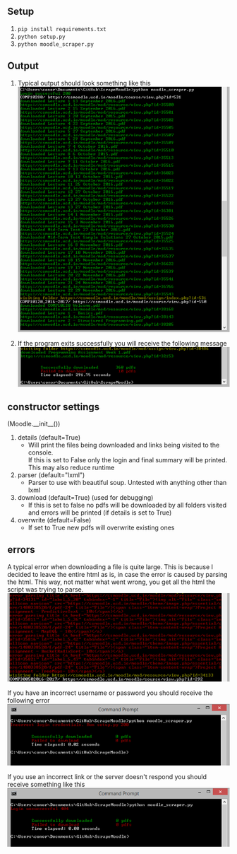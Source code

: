 ## Setup
1. `pip install requirements.txt` 
2. `python setup.py`
3. `python moodle_scraper.py`

## Output
1. Typical output should look something like this
![example.png](/img/Example.PNG)

2. If the program exits successfully you will receive the following message
![success.png](/img/Success.PNG)

## constructor settings
(Moodle.\_\_init\_\_())

1. details (default=True)
	* Will print the files being downloaded and links being visited to the console.  
		If this is set to False only the login and final summary will be printed.  
		This may also reduce runtime
2. parser (default="lxml")
	* Parser to use with beautiful soup. Untested with anything other than lxml
3. download (default=True) (used for debugging)
	* If this is set to false no pdfs will be downloaded by all folders visited and errors will be printed (if details is set to True)
4. overwrite (default=False)
	* If set to True new pdfs will overwrite existing ones

## errors
A typical error when downloading a file is quite large. This is because I decided to leave the entire html as is, in case the error is caused by parsing the html. This way, not matter what went wrong, you get all the html the script was trying to parse.
![typical_error.png](/img/error.PNG)

If you have an incorrect username or password you should receive the following error
![credential_error.png](/img/credential_error.PNG)

If you use an incorrect link or the server doesn't respond you should receive something like this
![login_error.png](/img/login_error.PNG)